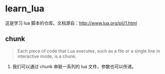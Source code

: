 # learn_lua

这是学习 lua 脚本的仓库。文档源自：http://www.lua.org/pil/1.html

## chunk
> Each piece of code that Lua executes, such as a file or a single line in interactive mode, is a chunk.
1. 我们可以通过 chunk 串联一系列的 lua 文件，参数也可以传递。
